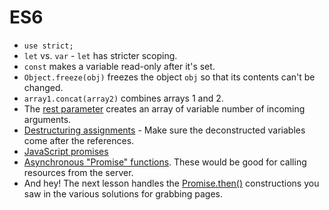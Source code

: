 # ES6

- `use strict;`
- `let` vs. `var` - `let` has stricter scoping.
- `const` makes a variable read-only after it's set.
- `Object.freeze(obj)` freezes the object `obj` so that its contents can't be
  changed.
- `array1.concat(array2)` combines arrays 1 and 2.
- The [rest parameter][rest] creates an array of variable number of incoming arguments.
- [Destructuring assignments][destr] - Make sure the deconstructed variables come after
the references.
- [JavaScript promises][promises]
- [Asynchronous "Promise" functions][async]. These would be good for calling resources
  from the server.
- And hey! The next lesson handles the [Promise.then()][then] constructions you saw in
the various solutions for grabbing pages.

[async]: https://www.freecodecamp.org/learn/javascript-algorithms-and-data-structures/es6/complete-a-promise-with-resolve-and-reject
[destr]: https://www.freecodecamp.org/learn/javascript-algorithms-and-data-structures/es6/use-destructuring-assignment-to-assign-variables-from-nested-objects
[promises]: https://www.freecodecamp.org/learn/javascript-algorithms-and-data-structures/es6/create-a-javascript-promise
[rest]: https://www.freecodecamp.org/learn/javascript-algorithms-and-data-structures/es6/use-the-rest-parameter-with-function-parameters
[then]: https://www.freecodecamp.org/learn/javascript-algorithms-and-data-structures/es6/handle-a-fulfilled-promise-with-then
